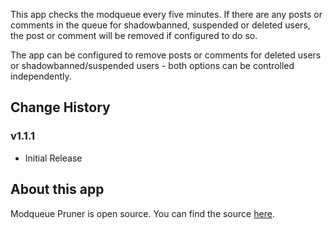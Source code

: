 This app checks the modqueue every five minutes. If there are any posts or comments in the queue for shadowbanned, suspended or deleted users, the post or comment will be removed if configured to do so.

The app can be configured to remove posts or comments for deleted users or shadowbanned/suspended users - both options can be controlled independently.

## Change History

### v1.1.1

* Initial Release

## About this app

Modqueue Pruner is open source. You can find the source [here](https://github.com/fsvreddit/queue-pruner).

